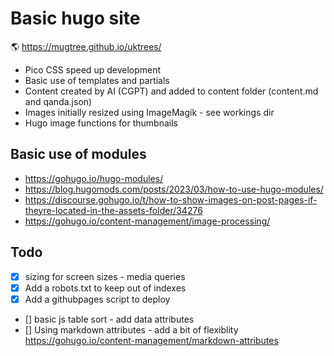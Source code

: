 # Basic hugo site

🌎 https://mugtree.github.io/uktrees/

- Pico CSS speed up development
- Basic use of templates and partials
- Content created by AI (CGPT) and added to content folder (content.md and qanda.json)
- Images initially resized using ImageMagik - see workings dir
- Hugo image functions for thumbnails

## Basic use of modules

- https://gohugo.io/hugo-modules/
- https://blog.hugomods.com/posts/2023/03/how-to-use-hugo-modules/
- https://discourse.gohugo.io/t/how-to-show-images-on-post-pages-if-theyre-located-in-the-assets-folder/34276
- https://gohugo.io/content-management/image-processing/

## Todo

- [x] sizing for screen sizes - media queries
- [x] Add a robots.txt to keep out of indexes
- [x] Add a githubpages script to deploy
- [] basic js table sort - add data attributes
- [] Using markdown attributes - add a bit of flexiblity
  https://gohugo.io/content-management/markdown-attributes
